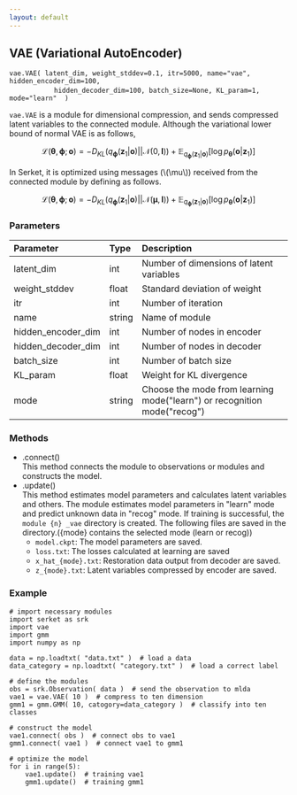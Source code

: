 ```yaml
---
layout: default
---
```

## VAE (Variational AutoEncoder)

```
vae.VAE( latent_dim, weight_stddev=0.1, itr=5000, name="vae", hidden_encoder_dim=100,
      　　  hidden_decoder_dim=100, batch_size=None, KL_param=1, mode="learn"  )
```

`vae.VAE` is a module for dimensional compression, and sends compressed latent variables to the connected module.
Although the variational lower bound of normal VAE is as follows,

$$
\mathcal{L}(\boldsymbol{\theta},\boldsymbol{\phi};\boldsymbol{o})=-D_{KL}(q_{\boldsymbol{\phi}}(\boldsymbol{z}_1|\boldsymbol{o})||\mathcal{N}(0,\boldsymbol{I}))+\mathbb{E}_{q_{\boldsymbol{\phi}}(\boldsymbol{z}_1|\boldsymbol{o})}[\log{p_{\boldsymbol{\theta}}(\boldsymbol{o}|\boldsymbol{z}_1)}]
$$

In Serket, it is optimized using messages (\\(\mu\\)) received from the connected module by defining as follows.

$$
\mathcal{L}(\boldsymbol{\theta},\boldsymbol{\phi};\boldsymbol{o})=-D_{KL}(q_{\boldsymbol{\phi}}(\boldsymbol{z}_1|\boldsymbol{o})||\mathcal{N}(\boldsymbol{\mu},\boldsymbol{I}))+\mathbb{E}_{q_{\boldsymbol{\phi}}(\boldsymbol{z}_1|\boldsymbol{o})}[\log{p_{\boldsymbol{\theta}}(\boldsymbol{o}|\boldsymbol{z}_1)}]
$$


### Parameters

| Parameter | Type | Description |
|:----------|:-----|:------------|
| latent_dim | int | Number of dimensions of latent variables |
| weight_stddev | float | Standard deviation of weight |
| itr       | int | Number of iteration |
| name      | string | Name of module |
| hidden_encoder_dim | int | Number of nodes in encoder |
| hidden_decoder_dim | int | Number of nodes in decoder |
| batch_size | int | Number of batch size |
| KL_param  | float | Weight for KL divergence |
| mode      | string | Choose the mode from learning mode("learn") or recognition mode("recog") |


### Methods

- .connect()  
This method connects the module to observations or modules and constructs the model.
- .update()  
This method estimates model parameters and calculates latent variables and others.
The module estimates model parameters in "learn" mode and predict unknown data in "recog" mode.
If training is successful, the `module {n} _vae` directory is created.
The following files are saved in the directory.({mode} contains the selected mode (learn or recog))
    - `model.ckpt`: The model parameters are saved.
    - `loss.txt`: The losses calculated at learning are saved
    - `x_hat_{mode}.txt`: Restoration data output from decoder are saved.
    - `z_{mode}.txt`: Latent variables compressed by encoder are saved.  


### Example

```
# import necessary modules
import serket as srk
import vae
import gmm
import numpy as np

data = np.loadtxt( "data.txt" )  # load a data
data_category = np.loadtxt( "category.txt" )  # load a correct label

# define the modules
obs = srk.Observation( data )  # send the observation to mlda
vae1 = vae.VAE( 10 )  # compress to ten dimension
gmm1 = gmm.GMM( 10, catogory=data_category )  # classify into ten classes

# construct the model
vae1.connect( obs )  # connect obs to vae1
gmm1.connect( vae1 )  # connect vae1 to gmm1

# optimize the model
for i in range(5):
    vae1.update()  # training vae1
    gmm1.update()  # training gmm1
```
